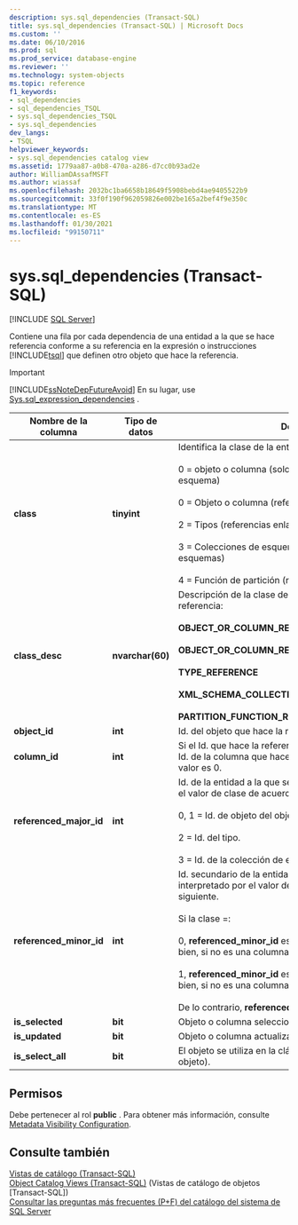 ```yaml
---
description: sys.sql_dependencies (Transact-SQL)
title: sys.sql_dependencies (Transact-SQL) | Microsoft Docs
ms.custom: ''
ms.date: 06/10/2016
ms.prod: sql
ms.prod_service: database-engine
ms.reviewer: ''
ms.technology: system-objects
ms.topic: reference
f1_keywords:
- sql_dependencies
- sql_dependencies_TSQL
- sys.sql_dependencies_TSQL
- sys.sql_dependencies
dev_langs:
- TSQL
helpviewer_keywords:
- sys.sql_dependencies catalog view
ms.assetid: 1779aa87-a0b8-470a-a286-d7cc0b93ad2e
author: WilliamDAssafMSFT
ms.author: wiassaf
ms.openlocfilehash: 2032bc1ba6658b18649f5908bebd4ae9405522b9
ms.sourcegitcommit: 33f0f190f962059826e002be165a2bef4f9e350c
ms.translationtype: MT
ms.contentlocale: es-ES
ms.lasthandoff: 01/30/2021
ms.locfileid: "99150711"
---
```

# <a name="syssql_dependencies-transact-sql"></a>sys.sql_dependencies (Transact-SQL)
[!INCLUDE [SQL Server](../../includes/applies-to-version/sqlserver.md)]

  Contiene una fila por cada dependencia de una entidad a la que se hace referencia conforme a su referencia en la expresión o instrucciones [!INCLUDE[tsql](../../includes/tsql-md.md)] que definen otro objeto que hace la referencia.  
  
> [!IMPORTANT]  
>  [!INCLUDE[ssNoteDepFutureAvoid](../../includes/ssnotedepfutureavoid-md.md)] En su lugar, use [Sys.sql_expression_dependencies](../../relational-databases/system-catalog-views/sys-sql-expression-dependencies-transact-sql.md) .  

  
|Nombre de la columna|Tipo de datos|Descripción|  
|-----------------|---------------|-----------------|  
|**class**|**tinyint**|Identifica la clase de la entidad a la que se hace referencia:<br /><br /> 0 = objeto o columna (solo referencias no enlazadas a esquema)<br /><br /> 0 = Objeto o columna (referencias enlazadas a esquemas)<br /><br /> 2 = Tipos (referencias enlazadas a esquemas)<br /><br /> 3 = Colecciones de esquemas XML (referencias enlazadas a esquemas)<br /><br /> 4 = Función de partición (referencias enlazadas a esquemas)|  
|**class_desc**|**nvarchar(60)**|Descripción de la clase de la entidad a la que se hace referencia:<br /><br /> **OBJECT_OR_COLUMN_REFERENCE_NON_SCHEMA_BOUND**<br /><br /> **OBJECT_OR_COLUMN_REFERENCE_SCHEMA_BOUND**<br /><br /> **TYPE_REFERENCE**<br /><br /> **XML_SCHEMA_COLLECTION_REFERENCE**<br /><br /> **PARTITION_FUNCTION_REFERENCE**|  
|**object_id**|**int**|Id. del objeto que hace la referencia.|  
|**column_id**|**int**|Si el Id. que hace la referencia es una columna, se obtiene el Id. de la columna que hace la referencia; en caso contrario, el valor es 0.|  
|**referenced_major_id**|**int**|Id. de la entidad a la que se hace referencia, interpretado por el valor de clase de acuerdo con:<br /><br /> 0, 1 = Id. de objeto del objeto o la columna.<br /><br /> 2 = Id. del tipo.<br /><br /> 3 = Id. de la colección de esquemas XML.|  
|**referenced_minor_id**|**int**|Id. secundario de la entidad a la que se hace referencia, interpretado por el valor de clase de acuerdo con lo siguiente.<br /><br /> Si la clase =:<br /><br /> 0, **referenced_minor_id** es un identificador de columna; o bien, si no es una columna, es 0.<br /><br /> 1, **referenced_minor_id** es un identificador de columna; o bien, si no es una columna, es 0.<br /><br /> De lo contrario, **referenced_minor_id** = 0.|  
|**is_selected**|**bit**|Objeto o columna seleccionados.|  
|**is_updated**|**bit**|Objeto o columna actualizados.|  
|**is_select_all**|**bit**|El objeto se utiliza en la cláusula SELECT* (solo nivel de objeto).|  
  
## <a name="permissions"></a>Permisos  
 Debe pertenecer al rol **public** . Para obtener más información, consulte [Metadata Visibility Configuration](../../relational-databases/security/metadata-visibility-configuration.md).  
  
## <a name="see-also"></a>Consulte también  
 [Vistas de catálogo &#40;Transact-SQL&#41;](../../relational-databases/system-catalog-views/catalog-views-transact-sql.md)   
 [Object Catalog Views &#40;Transact-SQL&#41;](../../relational-databases/system-catalog-views/object-catalog-views-transact-sql.md)  (Vistas de catálogo de objetos [Transact-SQL])  
 [Consultar las preguntas más frecuentes (P+F) del catálogo del sistema de SQL Server](../../relational-databases/system-catalog-views/querying-the-sql-server-system-catalog-faq.md)  
  
  
